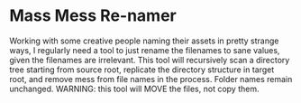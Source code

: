 Mass Mess Re-namer
=========
Working with some creative people naming their assets in pretty strange ways, I regularly need a tool to just rename the filenames to sane values, given the filenames are irrelevant. This tool will recursively scan a directory tree starting from source root, replicate the directory structure in target root, and remove mess from file names in the process. Folder names remain unchanged. WARNING: this tool will MOVE the files, not copy them.